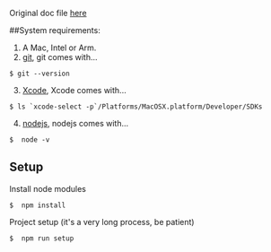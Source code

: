 
Original doc file [here](https://chromium.googlesource.com/chromium/src/+/main/docs/mac_build_instructions.md)

##System requirements:
1) A Mac, Intel or Arm.
2) [git](https://git-scm.com/book/en/v2/Getting-Started-Installing-Git), git comes with...
```
$ git --version
```
3) [Xcode](https://developer.apple.com/xcode/), Xcode comes with...
```
$ ls `xcode-select -p`/Platforms/MacOSX.platform/Developer/SDKs
```
4) [nodejs](https://nodejs.org/en/), nodejs comes with...
```
$  node -v 
```


## Setup
Install node modules
```
$  npm install
```

Project setup (it's a very long process, be patient)
```
$  npm run setup
```
